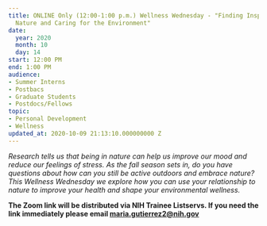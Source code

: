 ```yaml
---
title: ONLINE Only (12:00-1:00 p.m.) Wellness Wednesday - "Finding Inspiration in
  Nature and Caring for the Environment"
date:
  year: 2020
  month: 10
  day: 14
start: 12:00 PM
end: 1:00 PM
audience:
- Summer Interns
- Postbacs
- Graduate Students
- Postdocs/Fellows
topic:
- Personal Development
- Wellness
updated_at: 2020-10-09 21:13:10.000000000 Z
---
```

*Research tells us that being in nature can help us improve our mood and
reduce our feelings of stress. As the fall season sets in, do you have
questions about how can you still be active outdoors and embrace nature?
This Wellness Wednesday we explore how you can use your relationship to
nature to improve your health and shape your environmental wellness.*

**The Zoom link will be distributed via NIH Trainee Listservs. If you
need the link immediately please email maria.gutierrez2@nih.gov**
